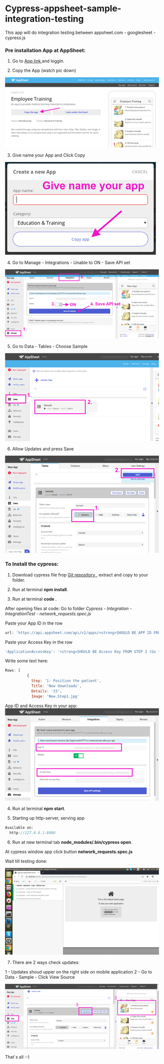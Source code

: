 # Cypress-appsheet-sample-integration-testing
This app will do integration testing between appsheet.com - googlesheet - cypress.js

### Pre installation App at AppSheet:

1) Go to <a href="https://www.appsheet.com/samples/An-app-to-provide-medical-training-materials-to-employees?appGuidString=a5b1f447-ee56-4093-8852-dceedf407bfd"> App link </a> and loggin. 

2) Copy the App (watch pic down)
<img src="pic/screenshot-www.appsheet.com-2018.12.21-16-33-25.png">

3) Give name your App and Click Copy
<img src="pic/screenshot-www.appsheet.com-2018.12.21-16-54-17.png">

4) Go to Manage - Integrations - Unable to ON - Save API set
<img src="pic/screenshot-www.appsheet.com-2018.12.21-16-58-02.png">

5) Go to Data - Tables - Choose Sample
<img src="pic/screenshot-www.appsheet.com-2018.12.21-17-05-40.png">

6) Allow Updates and press Save
<img src="pic/screenshot-www.appsheet.com-2018.12.21-17-08-48.png">


### To Install the cypress:

1) Download cypress file frop <a href="https://github.com/marinashinkareva/cypress-appsheet-sample-integration-testing"> Git repository </a>, extract and copy to your folder.

2) Run at terminal <b>npm install</b>.

3) Run at terminal <b>code .</b>

After opening files at code:
Go to folder <i>Cypress - Integration - IntegrationTest - network_requests.spec.js</i>

Paste your App ID in the row 
```js
url: 'https://api.appsheet.com/api/v1/apps/<strong>SHOULD BE APP ID FROM STEP 2 (Go to Manage - Integrations)</strong> /tables/Sample/Action', // baseUrl is prepended to url
```

Paste your Access Key in the row 
```js
'ApplicationAccessKey': '<strong>SHOULD BE Access Key FROM STEP 2 (Go to Manage - Integrations)</strong>'
```

Write some text here:
```js
Rows: [
          {
            Step: '1: Position the patient',
            Title: 'New downloads',
            Details: '33',
            Image: 'New.Step1.jpg'
```
App ID and Access Key in your app:
<img src="pic/screenshot-www.appsheet.com-2018.12.21-17-35-41.png">

4) Run at terminal <b>npm start</b>.

5) Starting up http-server, serving app
```js
Available on:
  http://127.0.0.1:8080
  ```
 
6) Run at new terminal tab <b>node_modules/.bin/cypress open</b>.

At cypress window app click button <b>network_requests.spec.js</b>

Wait till testing done:

<img src="pic/Screenshot from 2018-12-21 17-54-44.png">

7) There are 2 ways check updates:

 1 - Updates shoud upper on the right side on mobile application
 2 - Go to Data - Sample - Click View Source

 <img src="pic/screenshot-www.appsheet.com-2018.12.21-17-59-29.png">
 
That`s all :-)

